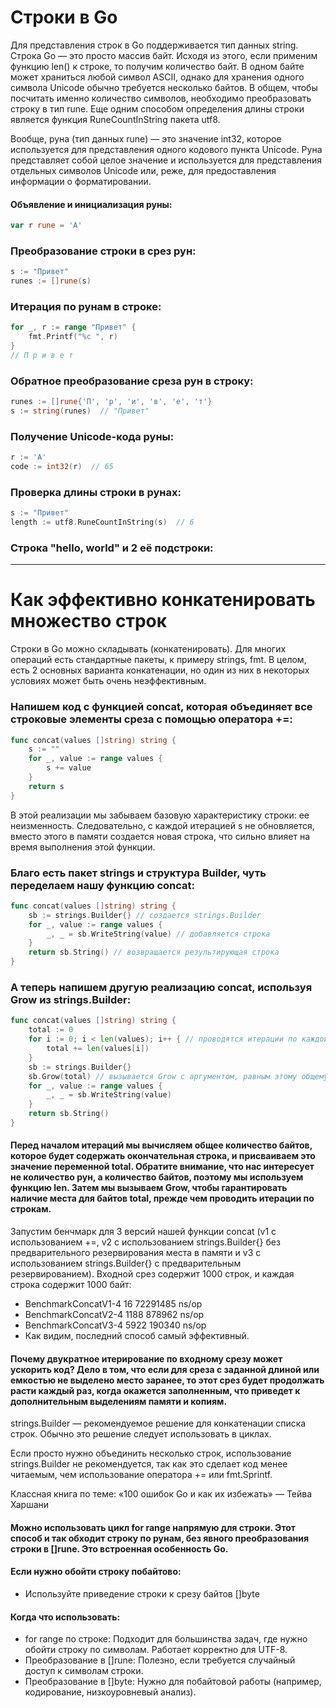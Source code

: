 # Строки в Go

Для представления строк в Go поддерживается тип данных string. Строка Go — это просто массив байт. Исходя из этого, если применим функцию len() к строке, то получим количество байт. В одном байте может храниться любой символ ASCII, однако для хранения одного символа Unicode обычно требуется несколько байтов. В общем, чтобы посчитать именно количество символов, необходимо преобразовать строку в тип rune. Еще одним способом определения длины строки является функция RuneCountInString пакета utf8.

Вообще, руна (тип данных rune) — это значение int32, которое используется для представления одного кодового пункта Unicode. Руна представляет собой целое значение и используется для представления отдельных символов Unicode или, реже, для предоставления информации о форматировании.

#### Объявление и инициализация руны:

```go
var r rune = 'A'
```

### Преобразование строки в срез рун:

```go
s := "Привет"
runes := []rune(s)
```
### Итерация по рунам в строке:
```go
for _, r := range "Привет" {
	fmt.Printf("%c ", r)
}
// П р и в е т
```
### Обратное преобразование среза рун в строку:

```go
runes := []rune{'П', 'р', 'и', 'в', 'е', 'т'}
s := string(runes)  // "Привет"
```

### Получение Unicode-кода руны:

```go
r := 'A'
code := int32(r)  // 65
```

### Проверка длины строки в рунах:

```go
s := "Привет"
length := utf8.RuneCountInString(s)  // 6
```

### Строка "hello, world" и 2 её подстроки:

---

# Как эффективно конкатенировать множество строк
Строки в Go можно складывать (конкатенировать). Для многих операций есть стандартные пакеты, к примеру strings, fmt. В целом, есть 2 основных варианта конкатенации, но один из них в некоторых условиях может быть очень неэффективным.

### Напишем код с функцией concat, которая объединяет все строковые элементы среза с помощью оператора +=:

```go
func concat(values []string) string {
    s := ""
    for _, value := range values {
        s += value
    }
    return s
}
```
В этой реализации мы забываем базовую характеристику строки: ее неизменность. Следовательно, с каждой итерацией s не обновляется, вместо этого в памяти создается новая строка, что сильно влияет на время выполнения этой функции.

### Благо есть пакет strings и структура Builder, чуть переделаем нашу функцию concat:

```go
func concat(values []string) string {
    sb := strings.Builder{} // создается strings.Builder
    for _, value := range values {
        _, _ = sb.WriteString(value) // добавляется строка
    }
    return sb.String() // возвращается результирующая строка
}
```
### А теперь напишем другую реализацию concat, используя Grow из strings.Builder:
```go
func concat(values []string) string {
    total := 0
    for i := 0; i < len(values); i++ { // проводятся итерации по каждой строке для вычисления общего числа байтов
        total += len(values[i])
    }
    sb := strings.Builder{}
    sb.Grow(total) // вызывается Grow с аргументом, равным этому общему числу
    for _, value := range values {
        _, _ = sb.WriteString(value)
    }
    return sb.String()
}
```

#### Перед началом итераций мы вычисляем общее количество байтов, которое будет содержать окончательная строка, и присваиваем это значение переменной total. Обратите внимание, что нас интересует не количество рун, а количество байтов, поэтому мы используем функцию len. Затем мы вызываем Grow, чтобы гарантировать наличие места для байтов total, прежде чем проводить итерации по строкам.

Запустим бенчмарк для 3 версий нашей функции concat (v1 с использованием +=, v2 с использованием strings.Builder{} без предварительного резервирования места в памяти и v3 с использованием strings.Builder{} с предварительным резервированием). Входной срез содержит 1000 строк, и каждая строка содержит 1000 байт:

- BenchmarkConcatV1-4 16 72291485 ns/op
- BenchmarkConcatV2-4 1188 878962 ns/op
- BenchmarkConcatV3-4 5922 190340 ns/op
- Как видим, последний способ самый эффективный.
#### Почему двукратное итерирование по входному срезу может ускорить код? Дело в том, что если для среза с заданной длиной или емкостью не выделено место заранее, то этот срез будет продолжать расти каждый раз, когда окажется заполненным, что приведет к дополнительным выделениям памяти и копиям.

strings.Builder — рекомендуемое решение для конкатенации списка строк. Обычно это решение следует использовать в циклах.

Если просто нужно объединить несколько строк, использование strings.Builder не рекомендуется, так как это сделает код менее читаемым, чем использование оператора += или fmt.Sprintf.

Классная книга по теме: «100 ошибок Go и как их избежать» — Тейва Харшани

#### Можно использовать цикл for range напрямую для строки. Этот способ и так обходит строку по рунам, без явного преобразования строки в []rune. Это встроенная особенность Go.

#### Если нужно обойти строку побайтово:
- Используйте приведение строки к срезу байтов []byte

#### Когда что использовать:
- for range по строке: Подходит для большинства задач, где нужно обойти строку по символам. Работает корректно для UTF-8.
- Преобразование в []rune: Полезно, если требуется случайный доступ к символам строки.
- Преобразование в []byte: Нужно для побайтовой работы (например, кодирование, низкоуровневый анализ).
